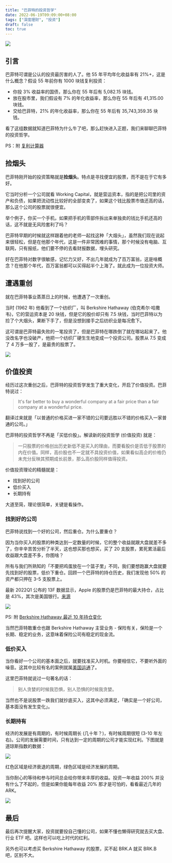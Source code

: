 ```yaml
---
title: "巴菲特的投资哲学"
date: 2022-06-19T09:09:00+08:00
tags: ["深度理财", "投资"]
draft: false
toc: true
---
```


![](https://blog-1251237404.cos.ap-guangzhou.myqcloud.com/20220619ctYrL3.jpg)

## 引言

巴菲特可谓是公认的投资最厉害的人了。他 55 年平均年化收益率有 21%+，这是什么概念？假设 55 年前你有 1000 块钱复利投资：

- 你投 3% 收益率的国债，那么你在 55 年后有 5,082.15 块钱。
- 放在股市里，我们假设有 7% 的年化收益率，那么你在 55 年后有 41,315.00 块钱。
- 交给巴菲特，21% 的年化收益率，那么你在 55 年后有 35,743,359.35 块钱。

看了这组数据就知道巴菲特为什么牛了吧，那么赶快进入正题，我们来聊聊巴菲特的投资哲学。

PS：附 [复利计算器](http://dailycalculators.com/cn/node/10)

<!--more-->

## 捡烟头

巴菲特刚开始的投资策略就是**捡烟头**。特点是寻找便宜的股票，而不是在于它有多好。

它当时分析一个公司就看 Working Capital，就是营运资本，指的是把公司里的资产和负债，如果把流动性比较好的全部变卖了，如果这个钱比股票市值还高的话，那么这个公司的股票就很便宜。

举个例子，你买一个手机，如果把手机的零部件拆出来单独卖的钱比手机还高的话，这不就是无风险套利了吗？

巴菲特早期的时候就这样跟着他的老师一起找这种「大烟头」，虽然我们现在说起来很轻松，但是在他那个年代，这是一件非常困难的事情，那个时候没有电脑、互联网，只有报纸，他们要不停的去看财报数据，埋头研究。

好在巴菲特对数字很敏感，记忆力又好，不出几年就成为了百万富翁，这是啥概念？在他那个年代，百万富翁都可以买得起半个上海了。就此成为一位投资大师。

## 遭遇重创

就在巴菲特事业蒸蒸日上的时候，他遭遇了一次重创。

当时 (1962 年) 他看到了一个纺织厂，叫 Berkshire Hathaway (伯克希尔·哈撒韦)，它的营运资本是 20 块钱，但是它的股价却只有 7.5 块钱，当时巴菲特以为捡了个大烟头，果断下手了，但是没想到接手之后纺织业是每况愈下。

这可谓是巴菲特最失败的一笔投资了，但是巴菲特在哪跌倒了就在哪站起来了。他没改名字也没破产，他把一个纺织厂硬生生地变成一个投资公司。股票从 7.5 变成了 4 万多一股了，是最贵的股票了。

![](https://blog-1251237404.cos.ap-guangzhou.myqcloud.com/20220619z7G58k.png)

## 价值投资

经历过这次重创之后，巴菲特的投资哲学发生了重大变化，开启了价值投资。巴菲特说过：

> It's far better to buy a wonderful company at a fair price than a fair company at a wonderful price.

翻译过来就是「以普通的价格买进一家不错的公司要远胜以不错的价格买入一家普通的公司。」

巴菲特的投资哲学不再是「买低价股」。解读新的投资哲学 (价值投资) 就是：

> 一只股票的价格创出历史新低不是买入的理由，而要看股价是否低于股票的内在价值。同样，高价股也不一定就不具投资价值，如果看似高企的价格仍未充分反映其预期成长前景，那么高价股同样值得投资。

价值投资理论的精髓就是：

- 找到好的公司
- 低价买入
- 长期持有

大道至简，理论很简单，关键是看操作。

### 找到好的公司

巴菲特说找到一个好的公司，然后重仓。为什么要重仓？

因为当你买入的股票的种类达到一定数量的时候，它的整个收益就跟大盘就差不多了，你辛辛苦苦分析了半天，这也想买那也想买，买了 20 支股票，累死累活最后收益跟大盘差不多，你图啥？

所有与我们所熟知的「不要把鸡蛋放在一个篮子里」不同，我们要想跑赢大盘就要先找到好的股票，低价下重仓。回顾一个巴菲特的持仓历史，我们发现他 50% 的资产都只押在 3-5 支股票上。

最新 2022Q1 公布的 13F 数据显示，Apple 的股票仍是巴菲特的最大持仓，占比是 43%，其次是美国银行。[来源](https://whalewisdom.com/filer/berkshire-hathaway-inc)

![](https://blog-1251237404.cos.ap-guangzhou.myqcloud.com/20220619XCJTt2.png)

PS: 附 [Berkshire Hathaway 最近 10 年持仓变化](https://valuesider.com/embed/chart/timeline/guru/warren-buffett-berkshire-hathaway/1067983?limit=10&title=1&include_others=0)

当然巴菲特敢重仓也跟 Berkshire Hathaway 主营业务 - 保险有关，保险是一个长期、稳定的业务，这意味着保险公司有稳定的现金流。

### 低价买入

当你看好一个公司的基本面之后，就要找准买入时机。你要相信它，不要听外面的噪音。这其中比较有名的案例就属[美国运通](https://xueqiu.com/9220236682/24381834)了。

这里巴菲特就说过一句著名的话：

> 别人贪婪的时候我恐惧，别人恐惧的时候我贪婪。

当然也不是说股票一跌我们就抄底买入，这其中必须满足，「确实是一个好公司，基本面没有发生变化」。


### 长期持有

经济的发展是有周期的，有时候周期长 (几十年？)，有时候周期很短 (3-10 年左右)。公司的发展需要时间，只有达到一定的周期的公司才能实现红利。下图就是道琼斯指数的数据：

![](https://blog-1251237404.cos.ap-guangzhou.myqcloud.com/202206196YIe2t.png)

红色区域是经济衰退的周期，绿色区域是经济发展的周期。

当你耐心的等待和参与时间总会给你带来丰厚的收益。投资一年收益 200% 并没有什么了不起的，但是如果你能每年收益 20% 那才是可怕的，看看最近几年的 ARK。

![](https://blog-1251237404.cos.ap-guangzhou.myqcloud.com/202206194cm4gz.jpg)


## 最后

最后再次提醒大家，投资就要投自己懂的公司，如果不懂也懒得研究就去买大盘、行业 ETF 吧。这样也可以吃上时代的红利。

另外也可以考虑买 Berkshire Hathaway 的股票，买不起 BRK.A  就买 BRK.B 吧，区别不大。
